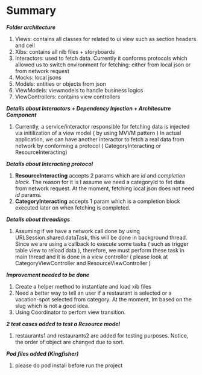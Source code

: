 #  Summary
***Folder architecture***
1. Views: contains all classes for related to ui view such as section headers and cell
2. Xibs: contains all nib files + storyboards
3. Interactors: used to fetch data. Currently it conforms protocols which allowed us to switch environment for fetching: either from local json or from network request
4. Mocks: local jsons
5. Models: entities or objects from json
6. ViewModels: viewmodels to handle business logics
7. ViewControllers: contains view controllers

***Details about Interactors + Dependency Injection + Architecutre Component***
1. Currently, a service/interactor responsible for fetching data is injected via initilization of a view model ( by using MVVM pattern ) In actual application, we can have another interactor to fetch a real data from network by conforming a protocol ( CategoryInteracting or ResourceInteracting)


***Details about Interacting protocol***
1. **ResourceInteracting** accepts 2 params which are *id* and *completion block*. The reason for it is I assume we need a categoryId to fet data from network request. At the moment, fetching local json does not need *id* params.
2. **CategoryInteracting** accepts 1 param which is a completion block executed later on when fetching is completed. 

***Details about threadings***
1. Assuming if we have a network call done by using URLSession.shared.dataTask, this will be done in background thread. Since we are using a callback to execute some tasks ( such as trigger table view to reload data ), therefore, we must perform these task in main thread and it is done in a view controller ( please look at CategoryViewController and ResourceViewController )

***Improvement needed to be done***
1. Create a helper method to instantiate and load xib files
2. Need a better way to tell an user if a restaurant is selected or a vacation-spot selected from category. At the moment, Im based on the slug which is not a good idea. 
3. Using Coordinator to perfom view transition.

***2 test cases added to test a Resource model***
1. restaurants1 and restaurants2 are added for testing purposes. Notice, the order of object are changed due to sort.

***Pod files added (Kingfisher)***
1. please do pod install before run the project





